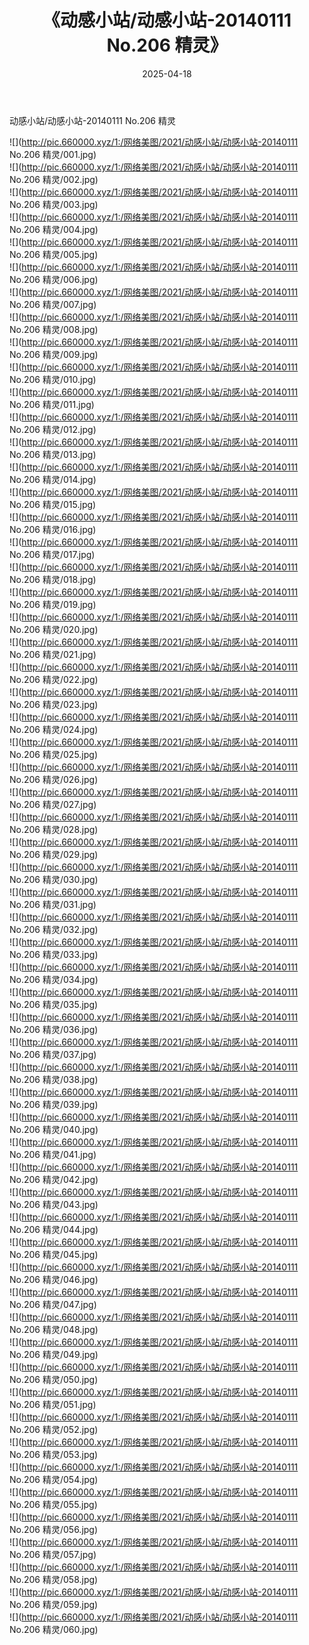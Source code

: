 ﻿---
layout: post
title:  《动感小站/动感小站-20140111 No.206 精灵》
date:   2025-04-18
img: http://pic.660000.xyz/1:/网络美图/2021/动感小站/动感小站-20140111 No.206 精灵/000.jpg
categories: [美女, 清纯, 唯美]
---

动感小站/动感小站-20140111 No.206 精灵

 ![](http://pic.660000.xyz/1:/网络美图/2021/动感小站/动感小站-20140111 No.206 精灵/001.jpg) <br>![](http://pic.660000.xyz/1:/网络美图/2021/动感小站/动感小站-20140111 No.206 精灵/002.jpg) <br>![](http://pic.660000.xyz/1:/网络美图/2021/动感小站/动感小站-20140111 No.206 精灵/003.jpg) <br>![](http://pic.660000.xyz/1:/网络美图/2021/动感小站/动感小站-20140111 No.206 精灵/004.jpg) <br>![](http://pic.660000.xyz/1:/网络美图/2021/动感小站/动感小站-20140111 No.206 精灵/005.jpg) <br>![](http://pic.660000.xyz/1:/网络美图/2021/动感小站/动感小站-20140111 No.206 精灵/006.jpg) <br>![](http://pic.660000.xyz/1:/网络美图/2021/动感小站/动感小站-20140111 No.206 精灵/007.jpg) <br>![](http://pic.660000.xyz/1:/网络美图/2021/动感小站/动感小站-20140111 No.206 精灵/008.jpg) <br>![](http://pic.660000.xyz/1:/网络美图/2021/动感小站/动感小站-20140111 No.206 精灵/009.jpg) <br>![](http://pic.660000.xyz/1:/网络美图/2021/动感小站/动感小站-20140111 No.206 精灵/010.jpg) <br>![](http://pic.660000.xyz/1:/网络美图/2021/动感小站/动感小站-20140111 No.206 精灵/011.jpg) <br>![](http://pic.660000.xyz/1:/网络美图/2021/动感小站/动感小站-20140111 No.206 精灵/012.jpg) <br>![](http://pic.660000.xyz/1:/网络美图/2021/动感小站/动感小站-20140111 No.206 精灵/013.jpg) <br>![](http://pic.660000.xyz/1:/网络美图/2021/动感小站/动感小站-20140111 No.206 精灵/014.jpg) <br>![](http://pic.660000.xyz/1:/网络美图/2021/动感小站/动感小站-20140111 No.206 精灵/015.jpg) <br>![](http://pic.660000.xyz/1:/网络美图/2021/动感小站/动感小站-20140111 No.206 精灵/016.jpg) <br>![](http://pic.660000.xyz/1:/网络美图/2021/动感小站/动感小站-20140111 No.206 精灵/017.jpg) <br>![](http://pic.660000.xyz/1:/网络美图/2021/动感小站/动感小站-20140111 No.206 精灵/018.jpg) <br>![](http://pic.660000.xyz/1:/网络美图/2021/动感小站/动感小站-20140111 No.206 精灵/019.jpg) <br>![](http://pic.660000.xyz/1:/网络美图/2021/动感小站/动感小站-20140111 No.206 精灵/020.jpg) <br>![](http://pic.660000.xyz/1:/网络美图/2021/动感小站/动感小站-20140111 No.206 精灵/021.jpg) <br>![](http://pic.660000.xyz/1:/网络美图/2021/动感小站/动感小站-20140111 No.206 精灵/022.jpg) <br>![](http://pic.660000.xyz/1:/网络美图/2021/动感小站/动感小站-20140111 No.206 精灵/023.jpg) <br>![](http://pic.660000.xyz/1:/网络美图/2021/动感小站/动感小站-20140111 No.206 精灵/024.jpg) <br>![](http://pic.660000.xyz/1:/网络美图/2021/动感小站/动感小站-20140111 No.206 精灵/025.jpg) <br>![](http://pic.660000.xyz/1:/网络美图/2021/动感小站/动感小站-20140111 No.206 精灵/026.jpg) <br>![](http://pic.660000.xyz/1:/网络美图/2021/动感小站/动感小站-20140111 No.206 精灵/027.jpg) <br>![](http://pic.660000.xyz/1:/网络美图/2021/动感小站/动感小站-20140111 No.206 精灵/028.jpg) <br>![](http://pic.660000.xyz/1:/网络美图/2021/动感小站/动感小站-20140111 No.206 精灵/029.jpg) <br>![](http://pic.660000.xyz/1:/网络美图/2021/动感小站/动感小站-20140111 No.206 精灵/030.jpg) <br>![](http://pic.660000.xyz/1:/网络美图/2021/动感小站/动感小站-20140111 No.206 精灵/031.jpg) <br>![](http://pic.660000.xyz/1:/网络美图/2021/动感小站/动感小站-20140111 No.206 精灵/032.jpg) <br>![](http://pic.660000.xyz/1:/网络美图/2021/动感小站/动感小站-20140111 No.206 精灵/033.jpg) <br>![](http://pic.660000.xyz/1:/网络美图/2021/动感小站/动感小站-20140111 No.206 精灵/034.jpg) <br>![](http://pic.660000.xyz/1:/网络美图/2021/动感小站/动感小站-20140111 No.206 精灵/035.jpg) <br>![](http://pic.660000.xyz/1:/网络美图/2021/动感小站/动感小站-20140111 No.206 精灵/036.jpg) <br>![](http://pic.660000.xyz/1:/网络美图/2021/动感小站/动感小站-20140111 No.206 精灵/037.jpg) <br>![](http://pic.660000.xyz/1:/网络美图/2021/动感小站/动感小站-20140111 No.206 精灵/038.jpg) <br>![](http://pic.660000.xyz/1:/网络美图/2021/动感小站/动感小站-20140111 No.206 精灵/039.jpg) <br>![](http://pic.660000.xyz/1:/网络美图/2021/动感小站/动感小站-20140111 No.206 精灵/040.jpg) <br>![](http://pic.660000.xyz/1:/网络美图/2021/动感小站/动感小站-20140111 No.206 精灵/041.jpg) <br>![](http://pic.660000.xyz/1:/网络美图/2021/动感小站/动感小站-20140111 No.206 精灵/042.jpg) <br>![](http://pic.660000.xyz/1:/网络美图/2021/动感小站/动感小站-20140111 No.206 精灵/043.jpg) <br>![](http://pic.660000.xyz/1:/网络美图/2021/动感小站/动感小站-20140111 No.206 精灵/044.jpg) <br>![](http://pic.660000.xyz/1:/网络美图/2021/动感小站/动感小站-20140111 No.206 精灵/045.jpg) <br>![](http://pic.660000.xyz/1:/网络美图/2021/动感小站/动感小站-20140111 No.206 精灵/046.jpg) <br>![](http://pic.660000.xyz/1:/网络美图/2021/动感小站/动感小站-20140111 No.206 精灵/047.jpg) <br>![](http://pic.660000.xyz/1:/网络美图/2021/动感小站/动感小站-20140111 No.206 精灵/048.jpg) <br>![](http://pic.660000.xyz/1:/网络美图/2021/动感小站/动感小站-20140111 No.206 精灵/049.jpg) <br>![](http://pic.660000.xyz/1:/网络美图/2021/动感小站/动感小站-20140111 No.206 精灵/050.jpg) <br>![](http://pic.660000.xyz/1:/网络美图/2021/动感小站/动感小站-20140111 No.206 精灵/051.jpg) <br>![](http://pic.660000.xyz/1:/网络美图/2021/动感小站/动感小站-20140111 No.206 精灵/052.jpg) <br>![](http://pic.660000.xyz/1:/网络美图/2021/动感小站/动感小站-20140111 No.206 精灵/053.jpg) <br>![](http://pic.660000.xyz/1:/网络美图/2021/动感小站/动感小站-20140111 No.206 精灵/054.jpg) <br>![](http://pic.660000.xyz/1:/网络美图/2021/动感小站/动感小站-20140111 No.206 精灵/055.jpg) <br>![](http://pic.660000.xyz/1:/网络美图/2021/动感小站/动感小站-20140111 No.206 精灵/056.jpg) <br>![](http://pic.660000.xyz/1:/网络美图/2021/动感小站/动感小站-20140111 No.206 精灵/057.jpg) <br>![](http://pic.660000.xyz/1:/网络美图/2021/动感小站/动感小站-20140111 No.206 精灵/058.jpg) <br>![](http://pic.660000.xyz/1:/网络美图/2021/动感小站/动感小站-20140111 No.206 精灵/059.jpg) <br>![](http://pic.660000.xyz/1:/网络美图/2021/动感小站/动感小站-20140111 No.206 精灵/060.jpg) <br>